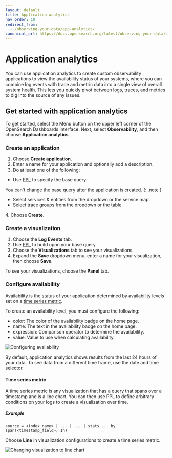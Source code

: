 ```yaml
---
layout: default
title: Application analytics
nav_order: 10
redirect_from:
  - /observing-your-data/app-analytics/
canonical_url: https://docs.opensearch.org/latest/observing-your-data/app-analytics/
---
```


# Application analytics

You can use application analytics to create custom observability applications to view the availability status of your systems, where you can combine log events with trace and metric data into a single view of overall system health. This lets you quickly pivot between logs, traces, and metrics to dig into the source of any issues.

## Get started with application analytics

To get started, select the Menu button on the upper left corner of the OpenSearch Dashboards interface. Next, select **Observability**, and then choose **Application analytics**.

### Create an application

1. Choose **Create application**.
2. Enter a name for your application and optionally add a description.
3. Do at least one of the following:

- Use [PPL]({{site.url}}{{site.baseurl}}/search-plugins/sql/ppl/index) to specify the base query.

You can't change the base query after the application is created.
{: .note }

- Select services & entities from the dropdown or the service map.
- Select trace groups from the dropdown or the table.

4\. Choose **Create**.

### Create a visualization

1. Choose the **Log Events** tab.
1. Use [PPL]({{site.url}}{{site.baseurl}}/search-plugins/sql/ppl/index) to build upon your base query.
1. Choose the **Visualizations** tab to see your visualizations.
1. Expand the **Save** dropdown menu, enter a name for your visualization, then choose **Save**.

To see your visualizations, choose the **Panel** tab.

### Configure availability

Availability is the status of your application determined by availability levels set on a [time series metric]({{site.url}}{{site.baseurl}}/observing-your-data/app-analytics/#time-series-metric).

To create an availability level, you must configure the following:
- color: The color of the availability badge on the home page.
- name: The text in the availability badge on the home page.
- expression: Comparison operator to determine the availability.
- value: Value to use when calculating availability.

![Configuring availability]({{site.url}}{{site.baseurl}}/images/app_availability_level.gif)

By default, application analytics shows results from the last 24 hours of your data. To see data from a different time frame, use the date and time selector.

#### Time series metric

A time series metric is any visualization that has a query that spans over a timestamp and is a line chart. You can then use PPL to define arbitrary conditions on your logs to create a visualization over time.

##### Example
```
source = <index_name> | ... | ... | stats ... by span(<timestamp_field>, 1h)
```

Choose **Line** in visualization configurations to create a time series metric.

![Changing visualization to line chart]({{site.url}}{{site.baseurl}}/images/visualization-line-type.gif)
